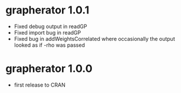 # grapherator 1.0.1

* Fixed debug output in readGP
* Fixed import bug in readGP
* Fixed bug in addWeightsCorrelated where occasionally the output looked as if -rho was passed

# grapherator 1.0.0

* first release to CRAN
